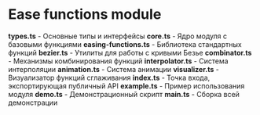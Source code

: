 # Ease functions module

**types.ts** - Основные типы и интерфейсы
**core.ts** - Ядро модуля с базовыми функциями
**easing-functions.ts** - Библиотека стандартных функций
**bezier.ts** - Утилиты для работы с кривыми Безье
**combinator.ts** - Механизмы комбинирования функций
**interpolator.ts** - Система интерполяции
**animation.ts** - Система анимации
**visualizer.ts** - Визуализатор функций сглаживания
**index.ts** - Точка входа, экспортирующая публичный API
**example.ts** - Пример использования модуля
**demo.ts** - Демонстрационный скрипт
**main.ts** - Сборка всей демонстрации
